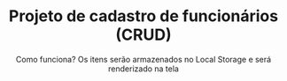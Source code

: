 <h1 align="center">Projeto de cadastro de funcionários (CRUD) </h1>

<p align="center">Como funciona? Os itens serão armazenados no Local Storage e será renderizado na tela </p>